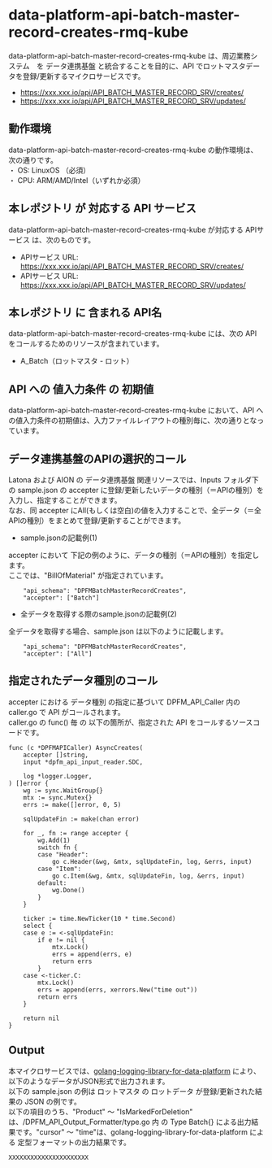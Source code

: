 # data-platform-api-batch-master-record-creates-rmq-kube

data-platform-api-batch-master-record-creates-rmq-kube は、周辺業務システム　を データ連携基盤 と統合することを目的に、API でロットマスタデータを登録/更新するマイクロサービスです。

* https://xxx.xxx.io/api/API_BATCH_MASTER_RECORD_SRV/creates/
* https://xxx.xxx.io/api/API_BATCH_MASTER_RECORD_SRV/updates/

## 動作環境

data-platform-api-batch-master-record-creates-rmq-kube の動作環境は、次の通りです。  
・ OS: LinuxOS （必須）  
・ CPU: ARM/AMD/Intel（いずれか必須）  


## 本レポジトリ が 対応する API サービス
data-platform-api-batch-master-record-creates-rmq-kube が対応する APIサービス は、次のものです。

* APIサービス URL: https://xxx.xxx.io/api/API_BATCH_MASTER_RECORD_SRV/creates/
* APIサービス URL: https://xxx.xxx.io/api/API_BATCH_MASTER_RECORD_SRV/updates/

## 本レポジトリ に 含まれる API名
data-platform-api-batch-master-record-creates-rmq-kube には、次の API をコールするためのリソースが含まれています。  

* A_Batch（ロットマスタ - ロット）

## API への 値入力条件 の 初期値
data-platform-api-batch-master-record-creates-rmq-kube において、API への値入力条件の初期値は、入力ファイルレイアウトの種別毎に、次の通りとなっています。  

## データ連携基盤のAPIの選択的コール

Latona および AION の データ連携基盤 関連リソースでは、Inputs フォルダ下の sample.json の accepter に登録/更新したいデータの種別（＝APIの種別）を入力し、指定することができます。  
なお、同 accepter にAll(もしくは空白)の値を入力することで、全データ（＝全APIの種別）をまとめて登録/更新することができます。  

* sample.jsonの記載例(1)  

accepter において 下記の例のように、データの種別（＝APIの種別）を指定します。  
ここでは、"BillOfMaterial" が指定されています。    
  
```
	"api_schema": "DPFMBatchMasterRecordCreates",
	"accepter": ["Batch"]
```
  
* 全データを取得する際のsample.jsonの記載例(2)  

全データを取得する場合、sample.json は以下のように記載します。  

```
	"api_schema": "DPFMBatchMasterRecordCreates",
	"accepter": ["All"]
```

## 指定されたデータ種別のコール

accepter における データ種別 の指定に基づいて DPFM_API_Caller 内の caller.go で API がコールされます。  
caller.go の func() 毎 の 以下の箇所が、指定された API をコールするソースコードです。  

```
func (c *DPFMAPICaller) AsyncCreates(
	accepter []string,
	input *dpfm_api_input_reader.SDC,

	log *logger.Logger,
) []error {
	wg := sync.WaitGroup{}
	mtx := sync.Mutex{}
	errs := make([]error, 0, 5)

	sqlUpdateFin := make(chan error)

	for _, fn := range accepter {
		wg.Add(1)
		switch fn {
		case "Header":
			go c.Header(&wg, &mtx, sqlUpdateFin, log, &errs, input)
		case "Item":
			go c.Item(&wg, &mtx, sqlUpdateFin, log, &errs, input)
		default:
			wg.Done()
		}
	}

	ticker := time.NewTicker(10 * time.Second)
	select {
	case e := <-sqlUpdateFin:
		if e != nil {
			mtx.Lock()
			errs = append(errs, e)
			return errs
		}
	case <-ticker.C:
		mtx.Lock()
		errs = append(errs, xerrors.New("time out"))
		return errs
	}

	return nil
}
```

## Output  
本マイクロサービスでは、[golang-logging-library-for-data-platform](https://github.com/latonaio/golang-logging-library-for-data-platform) により、以下のようなデータがJSON形式で出力されます。  
以下の sample.json の例は ロットマスタ の ロットデータ が登録/更新された結果の JSON の例です。  
以下の項目のうち、"Product" ～ "IsMarkedForDeletion" は、/DPFM_API_Output_Formatter/type.go 内 の Type Batch{} による出力結果です。"cursor" ～ "time"は、golang-logging-library-for-data-platform による 定型フォーマットの出力結果です。  

```
XXXXXXXXXXXXXXXXXXXXXX
```
